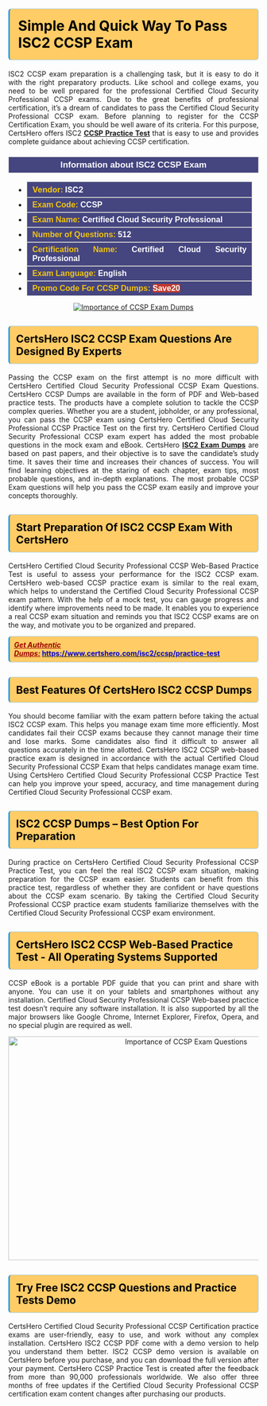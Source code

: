 <h1><strong><span style="display:block; color:#000000; background:#ffcc66; border: 0.5px solid #AED6F1 ; border-left: 3px solid #3498DB; padding: .6em; border-radius: 6px;">Simple And Quick Way To Pass ISC2 CCSP Exam</span></strong></h1>

<p style="text-align: justify;">ISC2 CCSP exam preparation is a challenging task, but it is easy to do it with the right preparatory products. Like school and college exams, you need to be well prepared for the professional Certified Cloud Security Professional CCSP exams. Due to the great benefits of professional certification, it’s a dream of candidates to pass the Certified Cloud Security Professional CCSP exam. Before planning to register for the CCSP Certification Exam, you should be well aware of its criteria. For this purpose, CertsHero offers ISC2 <a href="https://www.certshero.com/isc2/ccsp"><strong>CCSP Practice Test</strong></a> that is easy to use and provides complete guidance about achieving CCSP certification.</p>

<h3 style="background: #454580; border: 1px solid rgb(204, 204, 204); padding: 5px 10px; text-align: center;"><span style="color:#ffffff;"><span style="font-size:11pt"><span style="line-height:normal"><span style="font-family:Calibri,sans-serif"><b><span style="font-size:13.0pt"><span cambria="">Information about ISC2 CCSP Exam</span></span></b></span></span></span></span></h3>

<ul>
	<li style="margin:0cm 10pt">
	<div style="background:#454580; border: 1px solid rgb(204, 204, 204); padding: 5px 10px; text-align: justify;"><span style="font-size:11pt"><span style="line-height:normal"><span style="tab-stops:list 36.0pt"><span style="font-fam ily:Calibri,sans-serif"><b><span style="font-size:12.0pt"><span new="" roman="" style="font-family:" times=""><span style="color:#f1c40f;">Vendor:</span> <span style="color:#ffffff;">ISC2</span></span></span></b></span></span></span></span></div>
	</li>
	<li style="margin:0cm 10pt">
	<div style="background: #454580; border: 1px solid rgb(204, 204, 204); padding: 5px 10px; text-align: justify;"><span style="font-size:11pt"><span style="line-height:normal"><span style="tab-stops:list 36.0pt"><span style="font-family:Calibri,sans-serif"><b><span style="font-size:12.0pt"><span new="" roman="" style="font-family:" times=""><span style="color:#f1c40f;">Exam Code:</span> <span style="color:#ffffff;">CCSP</span></span></span></b></span></span></span></span></div>
	</li>
	<li style="margin:0cm 10pt">
	<div style="background: #454580; border: 1px solid rgb(204, 204, 204); padding: 5px 10px; text-align: justify;"><span style="font-size:11pt"><span style="line-height:normal"><span style="tab-stops:list 36.0pt"><span style="font-family:Calibri,sans-serif"><b><span style="font-size:12.0pt"><span new="" roman="" style="font-family:" times=""><span style="color:#f1c40f;">Exam Name:</span> <span style="color:#ffffff;">Certified Cloud Security Professional</span></span></span></b></span></span></span></span></div>
	</li>
	<li style="margin:0cm 10pt">
	<div style="background: #454580; border: 1px solid rgb(204, 204, 204); padding: 5px 10px;"><span style="font-size:11pt"><span style="line-height:normal"><span style="tab-stops:list 36.0pt"><span style="font-family:Calibri,sans-serif"><b><span style="font-size:12.0pt"><span new="" roman="" style="font-family:" times=""><span style="color:#f1c40f;">Number of Questions: </span><span style="color:#ffffff;">512</span></span></span></b></span></span></span></span></div>
	</li>
	<li style="margin:0cm 10pt">
	<div style="background: #454580; border: 1px solid rgb(204, 204, 204); padding: 5px 10px; text-align: justify;"><span style="font-size:11pt"><span style="line-height:normal"><span style="tab-stops:list 36.0pt"><span style="font-family:Calibri,sans-serif"><b><span style="font-size:12.0pt"><span new="" roman="" style="font-family:" times=""><span style="color:#f1c40f;">Certification Name:</span> <span style="color:#ffffff;">Certified Cloud Security Professional</span></span></span></b></span></span></span></span></div>
	</li>
	<li style="margin:0cm 10pt">
	<div style="background: #454580; border: 1px solid rgb(204, 204, 204); padding: 5px 10px; text-align: justify;"><span style="font-size:11pt"><span style="line-height:normal"><span style="tab-stops:list 36.0pt"><span style="font-family:Calibri,sans-serif"><b><span style="font-size:12.0pt"><span new="" roman="" style="font-family:" times=""><span style="color:#f1c40f;">Exam Language:</span> <span style="color:#ffffff;">English</span></span></span></b></span></span></span></span></div>
	</li>
	<li style="margin:0cm 10pt">
	<div style="background: #454580; border: 1px solid rgb(204, 204, 204); padding: 5px 10px;"><span style="font-size:11pt"><span style="line-height:normal"><span style="tab-stops:list 36.0pt"><span style="font-family:Calibri,sans-serif"><b><span style="font-size:12.0pt"><span new="" roman="" style="font-family:" times=""><span style="color:#f1c40f;">Promo Code For CCSP Dumps: </span><span style="color:#ffffff;"><span style="background-color:#c0392b;">Save20</span></span></span></span></b></span></span></span></span></div>
	</li>
</ul>

<p style="text-align: center;"><a href="https://www.certshero.com/isc2/ccsp" rel="NOFOLLOW"><img alt="Importance of CCSP Exam Dumps" src="https://i.imgur.com/UZuq4Dk.jpeg" /></a></p>

<h2><strong><span style="display:block; color:#000000; background:#ffcc66; border: 0.5px solid #AED6F1 ; border-left: 3px solid #3498DB; padding: .6em; border-radius: 6px;">CertsHero ISC2 CCSP Exam Questions Are Designed By Experts</span></strong></h2>

<p style="text-align: justify;">Passing the CCSP exam on the first attempt is no more difficult with CertsHero Certified Cloud Security Professional CCSP Exam Questions. CertsHero CCSP Dumps are available in the form of PDF and Web-based practice tests. The products have a complete solution to tackle the CCSP complex queries. Whether you are a student, jobholder, or any professional, you can pass the CCSP exam using CertsHero Certified Cloud Security Professional CCSP Practice Test on the first try. CertsHero Certified Cloud Security Professional CCSP exam expert has added the most probable questions in the mock exam and eBook. CertsHero <a href="https://www.certshero.com/isc2"><strong>ISC2 Exam Dumps</strong></a> are based on past papers, and their objective is to save the candidate’s study time. It saves their time and increases their chances of success. You will find learning objectives at the staring of each chapter, exam tips, most probable questions, and in-depth explanations. The most probable CCSP Exam questions will help you pass the CCSP exam easily and improve your concepts thoroughly.</p>

<h2><strong><span style="display:block; color:#000000; background:#ffcc66; border: 0.5px solid #AED6F1 ; border-left: 3px solid #3498DB; padding: .6em; border-radius: 6px;">Start Preparation Of ISC2 CCSP Exam With CertsHero</span></strong></h2>

<p style="text-align: justify;">CertsHero Certified Cloud Security Professional CCSP Web-Based Practice Test is useful to assess your performance for the ISC2 CCSP exam. CertsHero web-based CCSP practice exam is similar to the real exam, which helps to understand the Certified Cloud Security Professional CCSP exam pattern. With the help of a mock test, you can gauge progress and identify where improvements need to be made. It enables you to experience a real CCSP exam situation and reminds you that ISC2 CCSP exams are on the way, and motivate you to be organized and prepared.</p>

<p><strong><span style="display:block; color:#990000; background:#ffcc66; border: 0.5px solid #AED6F1 ; border-left: 3px solid #3498DB; padding: .6em; border-radius: 6px;"><span style="font-size:14px;"><u><i>Get Authentic Dumps:</i></u></span> <a href="https://www.certshero.com/isc2/ccsp/practice-test"><span style="color:#0000cc;">https://www.certshero.com/isc2/ccsp/practice-test</span></a></span></strong></p>

<h2><strong><span style="display:block; color:#000000; background:#ffcc66; border: 0.5px solid #AED6F1 ; border-left: 3px solid #3498DB; padding: .6em; border-radius: 6px;">Best Features Of CertsHero ISC2 CCSP Dumps</span></strong></h2>

<p style="text-align: justify;">You should become familiar with the exam pattern before taking the actual ISC2 CCSP exam. This helps you manage exam time more efficiently. Most candidates fail their CCSP exams because they cannot manage their time and lose marks. Some candidates also find it difficult to answer all questions accurately in the time allotted. CertsHero ISC2 CCSP web-based practice exam is designed in accordance with the actual Certified Cloud Security Professional CCSP Exam that helps candidates manage exam time. Using CertsHero Certified Cloud Security Professional CCSP Practice Test can help you improve your speed, accuracy, and time management during Certified Cloud Security Professional CCSP exam.</p>

<h2><strong><span style="display:block; color:#000000; background:#ffcc66; border: 0.5px solid #AED6F1 ; border-left: 3px solid #3498DB; padding: .6em; border-radius: 6px;">ISC2 CCSP Dumps – Best Option For Preparation</span></strong></h2>

<p style="text-align: justify;">During practice on CertsHero Certified Cloud Security Professional CCSP Practice Test, you can feel the real ISC2 CCSP exam situation, making preparation for the CCSP exam easier. Students can benefit from this practice test, regardless of whether they are confident or have questions about the CCSP exam scenario. By taking the Certified Cloud Security Professional CCSP practice exam students familiarize themselves with the Certified Cloud Security Professional CCSP exam environment.</p>

<h2><strong><span style="display:block; color:#000000; background:#ffcc66; border: 0.5px solid #AED6F1 ; border-left: 3px solid #3498DB; padding: .6em; border-radius: 6px;">CertsHero ISC2 CCSP Web-Based Practice Test - All Operating Systems Supported</span></strong></h2>

<p style="text-align: justify;">CCSP eBook is a portable PDF guide that you can print and share with anyone. You can use it on your tablets and smartphones without any installation. Certified Cloud Security Professional CCSP Web-based practice test doesn’t require any software installation. It is also supported by all the major browsers like Google Chrome, Internet Explorer, Firefox, Opera, and no special plugin are required as well.</p>

<p style="text-align: center;"><a href="https://www.certshero.com/product-detail/ccsp" rel="NOFOLLOW"><img alt="Importance of CCSP Exam Questions" height="450" src="https://i.redd.it/vixpkfso1g981.jpg" width="700" /></a></p>

<h2><strong><span style="display:block; color:#000000; background:#ffcc66; border: 0.5px solid #AED6F1 ; border-left: 3px solid #3498DB; padding: .6em; border-radius: 6px;">Try Free ISC2 CCSP Questions and Practice Tests Demo</span></strong></h2>

<p style="text-align: justify;">CertsHero Certified Cloud Security Professional CCSP Certification practice exams are user-friendly, easy to use, and work without any complex installation. CertsHero ISC2 CCSP PDF come with a demo version to help you understand them better. ISC2 CCSP demo version is available on CertsHero before you purchase, and you can download the full version after your payment. CertsHero CCSP Practice Test is created after the feedback from more than 90,000 professionals worldwide. We also offer three months of free updates if the Certified Cloud Security Professional CCSP certification exam content changes after purchasing our products.</p>
